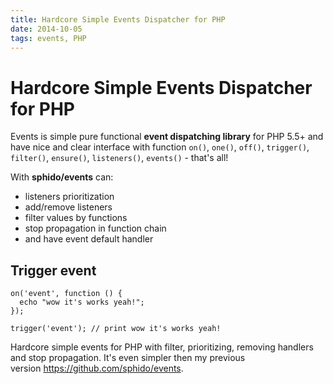 ```yaml
---
title: Hardcore Simple Events Dispatcher for PHP
date: 2014-10-05
tags: events, PHP
---
```


# Hardcore Simple Events Dispatcher for PHP

Events is simple pure functional **event dispatching library** for PHP 5.5+ and
have nice and clear interface with function `on()`, `one()`, `off()`, `trigger()`,
`filter()`, `ensure()`, `listeners()`, `events()` - that's all!


With **sphido/events** can:

- listeners prioritization
- add/remove listeners
- filter values by functions
- stop propagation in function chain
- and have event default handler

## Trigger event

```
on('event', function () {
  echo "wow it's works yeah!";
});

trigger('event'); // print wow it's works yeah!
```

Hardcore simple events for PHP with filter, prioritizing, removing handlers and
stop propagation. It's even simpler then my previous version https://github.com/sphido/events.
